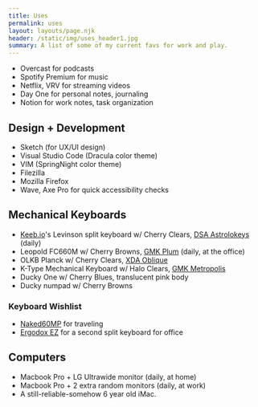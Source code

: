 ```yaml
---
title: Uses
permalink: uses
layout: layouts/page.njk
header: /static/img/uses_header1.jpg
summary: A list of some of my current favs for work and play.
---
```

* Overcast for podcasts
* Spotify Premium for music
* Netflix, VRV for streaming videos
* Day One for personal notes, journaling
* Notion for work notes, task organization

## Design + Development

* Sketch (for UX/UI design)
* Visual Studio Code (Dracula color theme)
* VIM (SpringNight color theme)
* Filezilla
* Mozilla Firefox
* Wave, Axe Pro for quick accessibility checks

## Mechanical Keyboards

* [Keeb.io](https://keeb.io)'s Levinson split keyboard w/ Cherry Clears, [DSA Astrolokeys](https://drop.com/buy/drop-dsa-astrolokeys-keycaps-by-sailorhg-and-cassidoo) (daily)
* Leopold FC660M w/ Cherry Browns, [GMK Plum](https://drop.com/buy/massdrop-x-jessica-gmk-plum-custom-keycap-set) (daily, at the office)
* OLKB Planck w/ Cherry Clears, [XDA Oblique](https://dixiemech.store/collections/keycaps/products/xda-oblique)
* K-Type Mechanical Keyboard w/ Halo Clears, [GMK Metropolis](https://novelkeys.xyz/products/gmk-metropolis)
* Ducky One w/ Cherry Blues, translucent pink body
* Ducky numpad w/ Cherry Browns

### Keyboard Wishlist

* [Naked60MP](https://www.littlekeyboards.com/collections/catalog/products/naked60bmp-keyboard-kit) for traveling
* [Ergodox EZ](https://ergodox-ez.com) for a second split keyboard for office

## Computers

* Macbook Pro + LG Ultrawide monitor (daily, at home)
* Macbook Pro + 2 extra random monitors (daily, at work)
* A still-reliable-somehow 6 year old iMac.